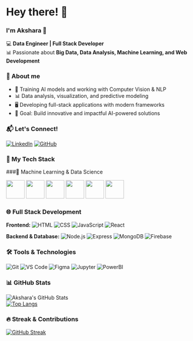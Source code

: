 # Hey there! 👋  
### I'm Akshara 🚀  

💻 **Data Engineer | Full Stack Developer**  
📊 Passionate about **Big Data, Data Analysis, Machine Learning, and Web Development**  


### 🚀 About me  
- 🤖 Training AI models and working with Computer Vision & NLP  
- 📊 Data analysis, visualization, and predictive modeling  
- 🖥️ Developing full-stack applications with modern frameworks   
- 🎯 Goal: Build innovative and impactful AI-powered solutions

### 📬 Let's Connect!  
[![LinkedIn](https://img.shields.io/badge/LinkedIn-blue?style=flat&logo=linkedin)](https://www.linkedin.com/in/akshara-kalaiselvan-626b832a0/)
[![GitHub](https://img.shields.io/badge/GitHub-181717?style=for-the-badge&logo=github&logoColor=white)](https://github.com/Akshara095)  


### 🚀 My Tech Stack 

###🤖 Machine Learning & Data Science  
<p>
  <img src="https://cdn.jsdelivr.net/gh/devicons/devicon/icons/python/python-original.svg" width="50px"/>
  <img src="https://upload.wikimedia.org/wikipedia/commons/2/2d/Tensorflow_logo.svg" width="50px"/>
  <img src="https://upload.wikimedia.org/wikipedia/commons/1/10/PyTorch_logo_icon.svg" width="50px"/>
  <img src="https://upload.wikimedia.org/wikipedia/commons/0/05/Scikit_learn_logo_small.svg" width="50px"/>
  <img src="https://upload.wikimedia.org/wikipedia/commons/e/ed/Pandas_logo.svg" width="50px"/>
  <img src="https://upload.wikimedia.org/wikipedia/commons/3/31/NumPy_logo_2020.svg" width="50px"/>
</p>

### 🌐 Full Stack Development
**Frontend:**  ![HTML](https://skillicons.dev/icons?i=html)
![CSS](https://skillicons.dev/icons?i=css)
![JavaScript](https://skillicons.dev/icons?i=javascript)
![React](https://skillicons.dev/icons?i=react)

**Backend & Database:** 
![Node.js](https://skillicons.dev/icons?i=nodejs)
![Express](https://skillicons.dev/icons?i=express)
![MongoDB](https://skillicons.dev/icons?i=mongodb)
![Firebase](https://skillicons.dev/icons?i=firebase)

### 🛠️ Tools & Technologies
![Git](https://skillicons.dev/icons?i=git)
![VS Code](https://skillicons.dev/icons?i=vscode)
![Figma](https://skillicons.dev/icons?i=figma)
![Jupyter](https://skillicons.dev/icons?i=jupyter)
![PowerBI](https://skillicons.dev/icons?i=powerbi)

### 📊 GitHub Stats  
![Akshara's GitHub Stats](https://github-readme-stats.vercel.app/api?username=Akshara095&show_icons=true&theme=radical)  
[![Top Langs](https://github-readme-stats.vercel.app/api/top-langs/?username=Akshara095&layout=compact&theme=tokyonight)](https://github.com/anuraghazra/github-readme-stats)


### 🔥 Streak & Contributions  
[![GitHub Streak](https://github-readme-streak-stats.herokuapp.com/?user=Akshara095&theme=dark)](https://git.io/streak-stats)  




